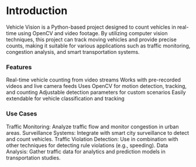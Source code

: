 # Introduction
Vehicle Vision is a Python-based project designed to count vehicles in real-time using OpenCV and video footage. By utilizing computer vision techniques, this project can track moving vehicles and provide precise counts, making it suitable for various applications such as traffic monitoring, congestion analysis, and smart transportation systems.

### Features
Real-time vehicle counting from video streams
Works with pre-recorded videos and live camera feeds
Uses OpenCV for motion detection, tracking, and counting
Adjustable detection parameters for custom scenarios
Easily extendable for vehicle classification and tracking
### Use Cases
Traffic Monitoring: Analyze traffic flow and monitor congestion in urban areas.
Surveillance Systems: Integrate with smart city surveillance to detect and count vehicles.
Traffic Violation Detection: Use in combination with other techniques for detecting rule violations (e.g., speeding).
Data Analysis: Gather traffic data for analytics and prediction models in transportation studies.
